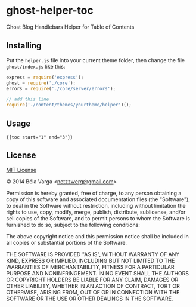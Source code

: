 ghost-helper-toc
================

Ghost Blog Handlebars Helper for Table of Contents


Installing
----------

Put the `helper.js` file into your current theme folder,
then change the file `ghost/index.js` like this:

```js
express = require('express');
ghost = require('./core');
errors = require('./core/server/errors');

// add this line
require('./content/themes/yourtheme/helper')();

```


Usage
-----

```
{{toc start="1" end="3"}}
```

License
-------

[MIT License](http://www.opensource.org/licenses/mit-license.php)

&copy; 2014 Béla Varga &lt;netzzwerg@gmail.com&gt;

Permission is hereby granted, free of charge, to any person obtaining a copy of this software and associated documentation files (the "Software"), to deal in the Software without restriction, including without limitation the rights to use, copy, modify, merge, publish, distribute, sublicense, and/or sell copies of the Software, and to permit persons to whom the Software is furnished to do so, subject to the following conditions:

The above copyright notice and this permission notice shall be included in all copies or substantial portions of the Software.

THE SOFTWARE IS PROVIDED "AS IS", WITHOUT WARRANTY OF ANY KIND, EXPRESS OR IMPLIED, INCLUDING BUT NOT LIMITED TO THE WARRANTIES OF MERCHANTABILITY, FITNESS FOR A PARTICULAR PURPOSE AND NONINFRINGEMENT. IN NO EVENT SHALL THE AUTHORS OR COPYRIGHT HOLDERS BE LIABLE FOR ANY CLAIM, DAMAGES OR OTHER LIABILITY, WHETHER IN AN ACTION OF CONTRACT, TORT OR OTHERWISE, ARISING FROM, OUT OF OR IN CONNECTION WITH THE SOFTWARE OR THE USE OR OTHER DEALINGS IN THE SOFTWARE.
